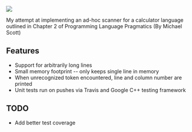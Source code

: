 ![](https://travis-ci.org/StuartHa/Calculator-Scanner.svg?branch=master)

My attempt at implementing an ad-hoc scanner for a calculator language outlined in Chapter 2 of Programming Language Pragmatics (By Michael Scott)

Features
---
+ Support for arbitrarily long lines
+ Small memory footprint -- only keeps single line in memory
+ When unrecognized token encountered, line and column number are printed
+ Unit tests run on pushes via Travis and Google C++ testing framework

TODO
---
+ Add better test coverage
